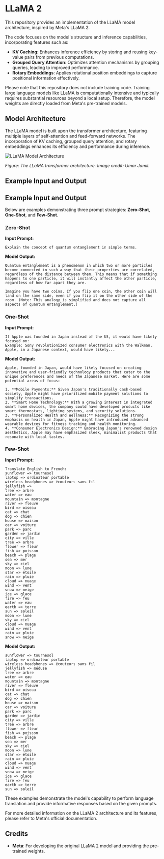 # LLaMA 2

This repository provides an implementation of the LLaMA model architecture, inspired by Meta's LLaMA 2.

The code focuses on the model's structure and inference capabilities, incorporating features such as:

- **KV Caching**: Enhances inference efficiency by storing and reusing key-value pairs from previous computations.
- **Grouped Query Attention**: Optimizes attention mechanisms by grouping queries, leading to improved performance.
- **Rotary Embeddings**: Applies rotational position embeddings to capture positional information effectively.

Please note that this repository does not include training code. Training large language models like LLaMA is computationally intensive and typically requires substantial resources beyond a local setup. Therefore, the model weights are directly loaded from Meta's pre-trained models.

## Model Architecture

The LLaMA model is built upon the transformer architecture, featuring multiple layers of self-attention and feed-forward networks. The incorporation of KV caching, grouped query attention, and rotary embeddings enhances its efficiency and performance during inference.

![LLaMA Model Architecture](https://github.com/user-attachments/assets/55ae63b9-6527-4296-92e1-3a4d60494eba)

*Figure: The LLaMA transformer architecture. Image credit: Umar Jamil.*

## Example Input and Output

## Example Input and Output

Below are examples demonstrating three prompt strategies: **Zero-Shot**, **One-Shot**, and **Few-Shot**.

### Zero-Shot

**Input Prompt:**
```plaintext
Explain the concept of quantum entanglement in simple terms.
```

**Model Output:**
```plaintext
Quantum entanglement is a phenomenon in which two or more particles become connected in such a way that their properties are correlated, regardless of the distance between them. This means that if something happens to one particle, it will instantly affect the other particle, regardless of how far apart they are.

Imagine you have two coins. If you flip one coin, the other coin will land on the same side, even if you flip it on the other side of the room. (Note: This analogy is simplified and does not capture all aspects of quantum entanglement.)
```

### One-Shot

**Input Prompt:**
```plaintext
If Apple was founded in Japan instead of the US, it would have likely focused on:
Example: Sony revolutionized consumer electronics with the Walkman.
Apple, in a Japanese context, would have likely...
```

**Model Output:**
```plaintext
Apple, founded in Japan, would have likely focused on creating innovative and user-friendly technology products that cater to the unique preferences and needs of the Japanese market. Here are some potential areas of focus:

1. **Mobile Payments:** Given Japan's traditionally cash-based society, Apple might have prioritized mobile payment solutions to simplify transactions.
2. **Smart Home Technology:** With a growing interest in integrated smart home devices, the company could have developed products like smart thermostats, lighting systems, and security solutions.
3. **Personalized Health and Wellness:** Recognizing the strong emphasis on health in Japan, Apple might have introduced advanced wearable devices for fitness tracking and health monitoring.
4. **Consumer Electronics Design:** Embracing Japan's renowned design aesthetics, Apple may have emphasized sleek, minimalist products that resonate with local tastes.
```

### Few-Shot

**Input Prompt:**
```plaintext
Translate English to French:
sunflower => tournesol
laptop => ordinateur portable
wireless headphones => écouteurs sans fil
jellyfish =>
tree => arbre
water => eau
mountain => montagne
river => fleuve
bird => oiseau
cat => chat
dog => chien
house => maison
car => voiture
park => parc
garden => jardin
city => ville
tree => arbre
flower => fleur
fish => poisson
beach => plage
sea => mer
sky => ciel
moon => lune
star => étoile
rain => pluie
cloud => nuage
wind => vent
snow => neige
ice => glace
fire => feu
water => eau
earth => terre
sun => soleil
moon => lune
sky => ciel
cloud => nuage
wind => vent
rain => pluie
snow => neige
```

**Model Output:**
```plaintext
sunflower => tournesol
laptop => ordinateur portable
wireless headphones => écouteurs sans fil
jellyfish => méduse
tree => arbre
water => eau
mountain => montagne
river => fleuve
bird => oiseau
cat => chat
dog => chien
house => maison
car => voiture
park => parc
garden => jardin
city => ville
tree => arbre
flower => fleur
fish => poisson
beach => plage
sea => mer
sky => ciel
moon => lune
star => étoile
rain => pluie
cloud => nuage
wind => vent
snow => neige
ice => glace
fire => feu
earth => terre
sun => soleil
```

These examples demonstrate the model's capability to perform language translation and provide informative responses based on the given prompts.

For more detailed information on the LLaMA 2 architecture and its features, please refer to Meta's official documentation.

## Credits

- **Meta**: For developing the original LLaMA 2 model and providing the pre-trained weights.
